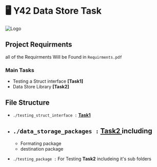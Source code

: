 # 🖥️ Y42 Data Store Task 
![Logo](https://i.ibb.co/jvnKSHn/Y42-Data-Store-Task.png)

## Project Requirments 
all of the Requirments Will be Found in `Requirments.pdf` 

### Main Tasks
* Testing a Struct interface **[Task1]**
* Data Store Library **[Task2]**

## File Structure 
- `./testing_struct_interface :` [ **Task1** ](https://github.com/Ahmedtarekpage/senior_se_task/tree/main/testing_struct_interface)  

- `./data_storage_packages :` [ **Task2** ](https://github.com/Ahmedtarekpage/senior_se_task/tree/main/data_storage_packages) including
    - 
    - Formating package 
    - destination package

- `./testing_package :` For Testing **Task2** includeing it's sub folders



